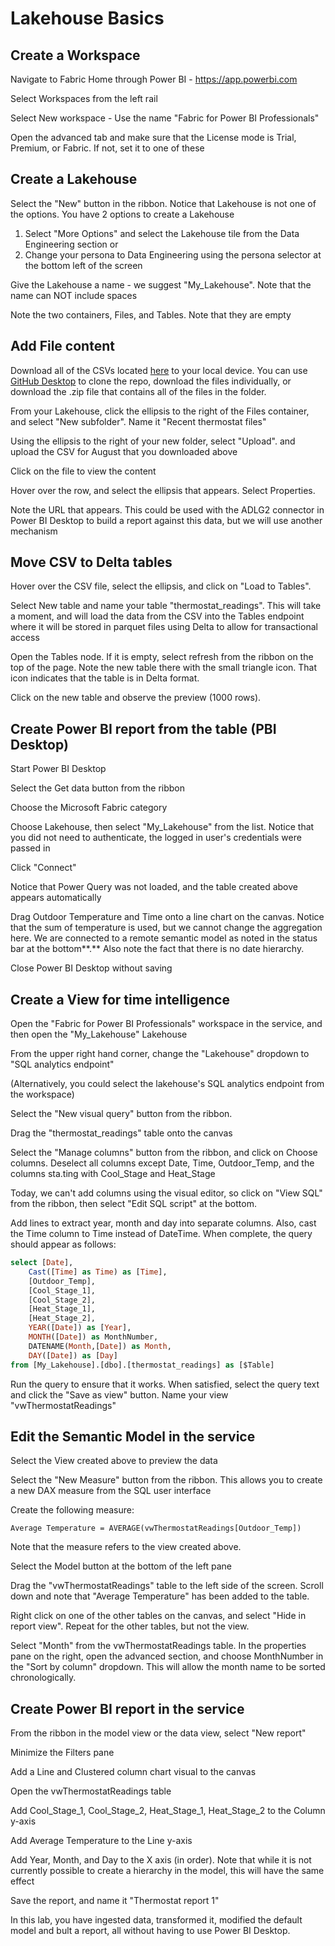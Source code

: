 # Lakehouse Basics

## Create a Workspace

Navigate to Fabric Home through Power BI - https://app.powerbi.com

Select Workspaces from the left rail

Select New workspace - Use the name "Fabric for Power BI Professionals"

Open the advanced tab and make sure that the License mode is Trial, Premium, or Fabric. If not, set it to one of these

## Create a Lakehouse

Select the "New" button in the ribbon. Notice that Lakehouse is not one of the options. You have 2 options to create a Lakehouse

1. Select "More Options" and select the Lakehouse tile from the Data Engineering section or
2. Change your persona to Data Engineering using the persona selector at the bottom left of the screen

Give the Lakehouse a name - we suggest "My_Lakehouse". Note that the name can NOT include spaces

Note the two containers, Files, and Tables. Note that they are empty


## Add File content

Download all of the CSVs located [here](https://github.com/jasonhimmelstein/FabricForPowerBI/tree/main/Recent%20Thermostat%20Data) to your local device. You can use [GitHub Desktop](https://desktop.github.com/) to clone the repo, download the files individually, or download the .zip file that contains all of the files in the folder.

From your Lakehouse, click the ellipsis to the right of the Files container, and select "New subfolder". Name it "Recent thermostat files"

Using the ellipsis to the right of your new folder, select "Upload". and upload the CSV for August that you downloaded above

Click on the file to view the content

Hover over the row, and select the ellipsis that appears. Select Properties.

Note the URL that appears. This could be used with the ADLG2 connector in Power BI Desktop to build a report against this data, but we will use another mechanism

## Move CSV to Delta tables

Hover over the CSV file, select the ellipsis, and click on "Load to Tables".

Select New table and name your table "thermostat_readings". This will take a moment, and will load the data from the CSV into the Tables endpoint where it will be stored in parquet files using Delta to allow for transactional access

Open the Tables node. If it is empty, select refresh from the ribbon on the top of the page. Note the new table there with the small triangle icon. That icon indicates that the table is in Delta format.

Click on the new table and observe the preview (1000 rows).

## Create Power BI report from the table (PBI Desktop)

Start Power BI Desktop

Select the Get data button from the ribbon

Choose the Microsoft Fabric category

Choose Lakehouse, then select "My_Lakehouse" from the list. Notice that you did not need to authenticate, the logged in user's credentials were passed in

Click "Connect"

Notice that Power Query was not loaded, and the table created above appears automatically

Drag Outdoor Temperature and Time onto a line chart on the canvas. Notice that the sum of temperature is used, but we cannot change the aggregation here. We are connected to a remote semantic model as noted in the status bar at the bottom**.** Also note the fact that there is no date hierarchy.

Close Power BI Desktop without saving

## Create a View for time intelligence

Open the "Fabric for Power BI Professionals" workspace in the service, and then open the "My_Lakehouse" Lakehouse

From the upper right hand corner, change the "Lakehouse" dropdown to "SQL analytics endpoint"

(Alternatively, you could select the lakehouse's SQL analytics endpoint from the workspace)

Select the "New visual query" button from the ribbon.

Drag the "thermostat_readings" table onto the canvas

Select the "Manage columns" button from the ribbon, and click on Choose columns. Deselect all columns except Date, Time, Outdoor_Temp, and the columns sta.ting with Cool_Stage and Heat_Stage

Today, we can't add columns using the visual editor, so click on "View SQL" from the ribbon, then select "Edit SQL script" at the bottom.

Add lines to extract year, month and day into separate columns. Also, cast the Time column to Time instead of DateTime. When complete, the query should appear as follows:

```Sql
select [Date],
    Cast([Time] as Time) as [Time],
    [Outdoor_Temp],
    [Cool_Stage_1],
    [Cool_Stage_2],
    [Heat_Stage_1],
    [Heat_Stage_2],
    YEAR([Date]) as [Year],
    MONTH([Date]) as MonthNumber,
    DATENAME(Month,[Date]) as Month,
    DAY([Date]) as [Day]
from [My_Lakehouse].[dbo].[thermostat_readings] as [$Table]
```

Run the query to ensure that it works. When satisfied, select the query text and click the "Save as view" button. Name your view "vwThermostatReadings"

## Edit the Semantic Model in the service

Select the View created above to preview the data

Select the "New Measure" button from the ribbon. This allows you to create a new DAX measure from the SQL user interface

Create the following measure:

```PlainText
Average Temperature = AVERAGE(vwThermostatReadings[Outdoor_Temp])
```

Note that the measure refers to the view created above.

Select the Model button at the bottom of the left pane

Drag the "vwThermostatReadings" table to the left side of the screen. Scroll down and note that "Average Temperature" has been added to the table.

Right click on one of the other tables on the canvas, and select "Hide in report view". Repeat for the other tables, but not the view. 

Select "Month" from the vwThermostatReadings table. In the properties pane on the right, open the advanced section, and choose MonthNumber in the "Sort by column" dropdown. This will allow the month name to be sorted chronologically.

## Create Power BI report in the service

From the ribbon in the model view or the data view, select "New report"

Minimize the Filters pane

Add a Line and Clustered column chart visual to the canvas

Open the vwThermostatReadings table

Add Cool_Stage_1, Cool_Stage_2, Heat_Stage_1, Heat_Stage_2 to the Column y-axis

Add Average Temperature to the Line y-axis

Add Year, Month, and Day to the X axis (in order). Note that while it is not currently possible to create a hierarchy in the model, this will have the same effect

Save the report, and name it "Thermostat report 1"

In this lab, you have ingested data, transformed it, modified the default model and bult a report, all without having to use Power BI Desktop.
